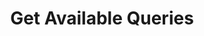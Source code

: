 ---
title: Get Available Queries
excerpt: Get your available queries.
api:
  file: Unreleased.json
  operationId: License.AvailableQueries
hidden: false
---